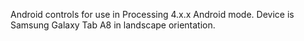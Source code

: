 Android controls for use in Processing 4.x.x Android mode. Device is Samsung Galaxy Tab A8 in landscape orientation.
